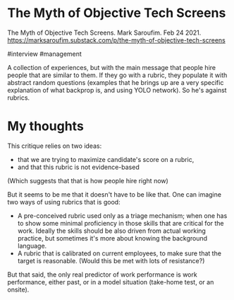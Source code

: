 # The Myth of Objective Tech Screens

The Myth of Objective Tech Screens. Mark Saroufim. Feb 24 2021. https://marksaroufim.substack.com/p/the-myth-of-objective-tech-screens

#interview #management


A collection of experiences, but with the main message that people hire people that are similar to them. If they go with a rubric, they populate it with abstract random questions (examples that he brings up are a very specific explanation of what backprop is, and using YOLO network). So he's against rubrics.

# My thoughts

This critique relies on two ideas: 
* that we are trying to maximize candidate's score on a rubric, 
* and that this rubric is not evidence-based

(Which suggests that that is how people hire right now)

But it seems to be me that it doesn't have to be like that. One can imagine two ways of using rubrics that is good:
* A pre-conceived rubric used only as a triage mechanism; when one has to show some minimal proficiency in those skills that are critical for the work. Ideally the skills should be also driven from actual working practice, but sometimes it's more about knowing the background language.
* A rubric that is calibrated on current employees, to make sure that the target is reasonable. (Would this be met with lots of resistance?)

But that said, the only real predictor of work performance is work performance, either past, or in a model situation (take-home test, or an onsite).